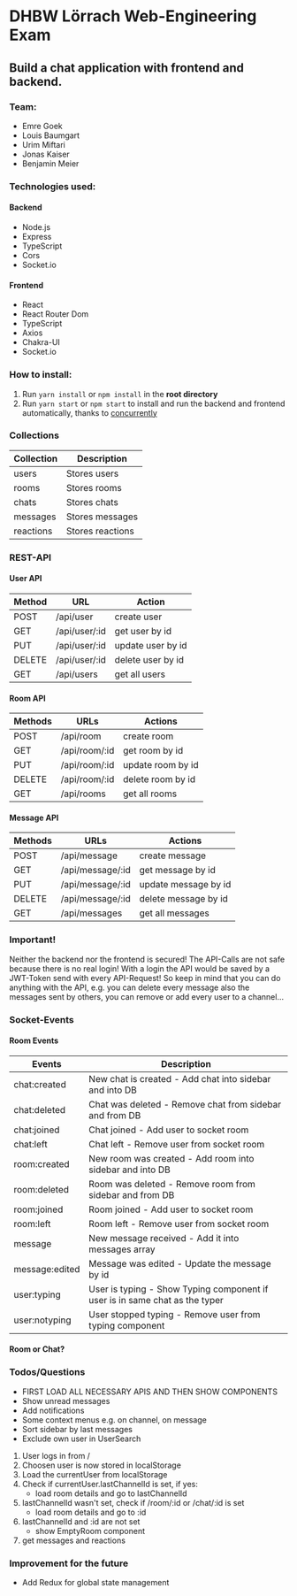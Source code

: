 # DHBW Lörrach Web-Engineering Exam

## Build a chat application with frontend and backend.

### Team:

- Emre Goek
- Louis Baumgart
- Urim Miftari
- Jonas Kaiser
- Benjamin Meier

### Technologies used:

#### Backend

- Node.js
- Express
- TypeScript
- Cors
- Socket.io

#### Frontend

- React
- React Router Dom
- TypeScript
- Axios
- Chakra-UI
- Socket.io

### How to install:

1. Run `yarn install` or `npm install` in the **root directory**
2. Run `yarn start` or `npm start` to install and run the backend and frontend automatically, thanks to [concurrently](https://www.npmjs.com/package/concurrently)

### Collections

| Collection | Description      |
| ---------- | ---------------- |
| users      | Stores users     |
| rooms      | Stores rooms     |
| chats      | Stores chats     |
| messages   | Stores messages  |
| reactions  | Stores reactions |

### REST-API

#### User API

| Method | URL           | Action            |
| ------ | ------------- | ----------------- |
| POST   | /api/user     | create user       |
| GET    | /api/user/:id | get user by id    |
| PUT    | /api/user/:id | update user by id |
| DELETE | /api/user/:id | delete user by id |
| GET    | /api/users    | get all users     |

#### Room API

| Methods | URLs          | Actions           |
| ------- | ------------- | ----------------- |
| POST    | /api/room     | create room       |
| GET     | /api/room/:id | get room by id    |
| PUT     | /api/room/:id | update room by id |
| DELETE  | /api/room/:id | delete room by id |
| GET     | /api/rooms    | get all rooms     |

#### Message API

| Methods | URLs             | Actions              |
| ------- | ---------------- | -------------------- |
| POST    | /api/message     | create message       |
| GET     | /api/message/:id | get message by id    |
| PUT     | /api/message/:id | update message by id |
| DELETE  | /api/message/:id | delete message by id |
| GET     | /api/messages    | get all messages     |

### Important!

Neither the backend nor the frontend is secured! The API-Calls are not safe because there is no real login!
With a login the API would be saved by a JWT-Token send with every API-Request! So keep in mind that you can do anything with the API, e.g. you can delete every message also the messages sent by others, you can remove or add every user to a channel...

### Socket-Events

#### Room Events

| Events         | Description                                                                 |
| -------------- | --------------------------------------------------------------------------- |
| chat:created   | New chat is created - Add chat into sidebar and into DB                     |
| chat:deleted   | Chat was deleted - Remove chat from sidebar and from DB                     |
| chat:joined    | Chat joined - Add user to socket room                                       |
| chat:left      | Chat left - Remove user from socket room                                    |
| room:created   | New room was created - Add room into sidebar and into DB                    |
| room:deleted   | Room was deleted - Remove room from sidebar and from DB                     |
| room:joined    | Room joined - Add user to socket room                                       |
| room:left      | Room left - Remove user from socket room                                    |
| message        | New message received - Add it into messages array                           |
| message:edited | Message was edited - Update the message by id                               |
| user:typing    | User is typing - Show Typing component if user is in same chat as the typer |
| user:notyping  | User stopped typing - Remove user from typing component                     |

#### Room or Chat?

### Todos/Questions

- FIRST LOAD ALL NECESSARY APIS AND THEN SHOW COMPONENTS
- Show unread messages
- Add notifications
- Some context menus e.g. on channel, on message
- Sort sidebar by last messages
- Exclude own user in UserSearch

1. User logs in from /
2. Choosen user is now stored in localStorage
3. Load the currentUser from localStorage
4. Check if currentUser.lastChannelId is set, if yes:
   - load room details and go to lastChannelId
5. lastChannelId wasn't set, check if /room/:id or /chat/:id is set
   - load room details and go to :id
6. lastChannelId and :id are not set
   - show EmptyRoom component
7. get messages and reactions

### Improvement for the future

- Add Redux for global state management
